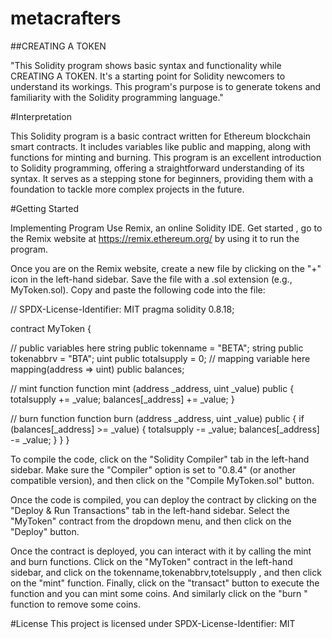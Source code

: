 # metacrafters
##CREATING A TOKEN

"This Solidity program shows basic syntax and functionality while CREATING A TOKEN. It's a starting point for Solidity newcomers to understand its workings. This program's purpose is to generate tokens and familiarity with the Solidity programming language."

#Interpretation

This Solidity program is a basic contract written for Ethereum blockchain smart contracts. It includes variables like public and mapping, along with functions for minting and burning. This program is an excellent introduction to Solidity programming, offering a straightforward understanding of its syntax. It serves as a stepping stone for beginners, providing them with a foundation to tackle more complex projects in the future.

#Getting Started

Implementing Program Use Remix, an online Solidity IDE. Get started , go to the Remix website at https://remix.ethereum.org/ by using it to run the program.

Once you are on the Remix website, create a new file by clicking on the "+" icon in the left-hand sidebar. Save the file with a .sol extension (e.g., MyToken.sol). Copy and paste the following code into the file:

// SPDX-License-Identifier: MIT pragma solidity 0.8.18;

contract MyToken {

// public variables here
string public tokenname = "BETA";
string public tokenabbrv = "BTA";
uint public totalsupply = 0;
// mapping variable here
mapping(address => uint) public balances;

// mint function
function mint (address _address, uint _value) public {
    totalsupply += _value;
    balances[_address] += _value;
}

// burn function
function burn (address _address, uint _value) public {
    if (balances[_address] >= _value) {
    totalsupply -= _value;
    balances[_address] -= _value;
    }
}
}

To compile the code, click on the "Solidity Compiler" tab in the left-hand sidebar. Make sure the "Compiler" option is set to "0.8.4" (or another compatible version), and then click on the "Compile MyToken.sol" button.

Once the code is compiled, you can deploy the contract by clicking on the "Deploy & Run Transactions" tab in the left-hand sidebar. Select the "MyToken" contract from the dropdown menu, and then click on the "Deploy" button.

Once the contract is deployed, you can interact with it by calling the mint and burn functions. Click on the "MyToken" contract in the left-hand sidebar, and click on the tokenname,tokenabbrv,totelsupply , and then click on the "mint" function. Finally, click on the "transact" button to execute the function and you can mint some coins. And similarly click on the "burn " function to remove some coins.

#License
This project is licensed under SPDX-License-Identifier: MIT
